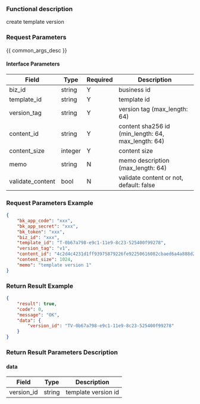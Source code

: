 ### Functional description

create template version

### Request Parameters

{{ common_args_desc }}

#### Interface Parameters

| Field            | Type       | Required | Description |
|------------------|------------|----------|-------------|
| biz_id           |  string    | Y        | business id |
| template_id      |  string    | Y        | template id |
| version_tag      |  string    | Y        | version tag (max_length: 64)  |
| content_id       |  string    | Y        | content sha256 id (min_length: 64, max_length: 64) |
| content_size     |  integer   | Y        | content size |
| memo             |  string    | N        | memo description (max_length: 64) |
| validate_content |  bool      | N        | validate content or not, default: false |

### Request Parameters Example

```json
{
    "bk_app_code": "xxx",
    "bk_app_secret": "xxx",
    "bk_token": "xxx",
    "biz_id": "xxx",
    "template_id": "T-0b67a798-e9c1-11e9-8c23-525400f99278",
    "version_tag": "v1",
    "content_id": "4c2d4c4231d1ff93975879226fe92250616082cbaed6a4a888d2adc490ba9b44",
    "content_size": 1024,
    "memo": "template version 1"
}
```

### Return Result Example

```json
{
    "result": true,
    "code": 0,
    "message": "OK",
    "data": {
        "version_id": "TV-0b67a798-e9c1-11e9-8c23-525400f99278"
    }
}
```

### Return Result Parameters Description

#### data

| Field      | Type   | Description   |
|------------|--------|---------------|
| version_id | string | template version id |
